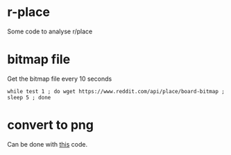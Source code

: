 # r-place
Some code to analyse r/place

# bitmap file

Get the bitmap file every 10 seconds

```shell
while test 1 ; do wget https://www.reddit.com/api/place/board-bitmap ; sleep 5 ; done
```
# convert to png

Can be done with [this](https://github.com/trosh/rplace/blob/master/rplacelapse.py) code.
